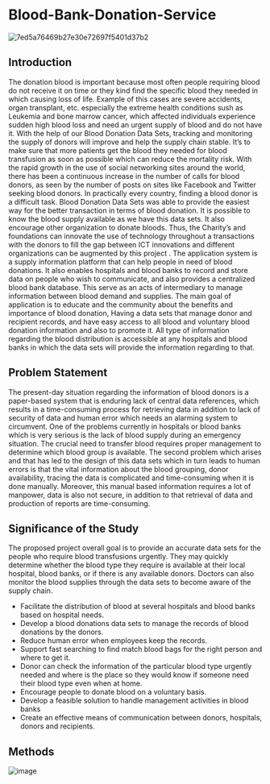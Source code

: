 # Blood-Bank-Donation-Service
![7ed5a76469b27e30e72697f5401d37b2](https://user-images.githubusercontent.com/102384528/160523278-e0f9bef8-7311-4395-9131-122b029d4a5c.gif)
## Introduction
The donation blood is important because most often people requiring blood do not receive it on time or they kind find the specific blood they needed in which causing loss of life. Example of this cases are severe accidents, organ transplant, etc. especially the extreme health conditions sush as Leukemia and bone marrow cancer, which affected individuals experience sudden high blood loss and need an urgent supply of blood and do not have it. With the help of our Blood Donation Data Sets, tracking and  monitoring the supply of donors will improve and help the supply chain stable. It’s to make sure that more patients get the blood they needed for blood transfusion as soon as possible which can reduce the mortality risk. 
With the rapid growth in the use of social networking sites around the world, there has been a continuous increase in the number of calls for blood donors, as seen by the number of posts on sites like Facebook and Twitter seeking blood donors. In practically every country, finding a blood donor is a difficult task.  Blood Donation Data Sets was able to provide the easiest way for the better transaction in terms of blood donation. It is possible to know the blood supply available as we have this data sets. It also encourage other organization to donate bloods. Thus, the Charity’s and foundations can innovate the use of technology throughout a transactions with the donors to fill the gap between ICT innovations and different organizations can be augmented by this project . The application system is a supply information platform  that can help people in need of blood donations. It also enables hospitals and blood banks to record and store data on people who wish to communicate, and also provides a centralized blood bank database. This serve as an acts of intermediary to manage information between blood demand and supplies. The main goal of application is to educate and the community about the benefits and importance of blood donation, Having a data sets that manage donor and recipient records, and have easy access to all blood and voluntary blood donation information and also to promote it. All type of information regarding the blood distribution is accessible at any hospitals and blood banks in which the data sets will provide the information  regarding to that.
## Problem Statement
The present-day situation regarding the information of blood donors is a paper-based system that is enduring lack of central data references, which results in a time-consuming process for retrieving data in addition to lack of security of data and human error which needs an alarming system to circumvent. One of the problems currently in hospitals or blood banks which is very serious is the lack of blood supply during an emergency situation. The crucial need to transfer blood requires proper management to determine which blood group is available. The second problem which arises and that has led to the design of this data sets which in turn leads to human errors is that the vital information about the blood grouping, donor availability, tracing the data is complicated and time-consuming when it is done manually. Moreover, this manual based information requires a lot of manpower, data is also not secure, in addition to that retrieval of data and production of reports are time-consuming.
## Significance of the Study
The proposed project overall goal is to provide an accurate data sets for the people who require blood transfusions urgently. They may quickly determine whether the blood type they require is available at their local hospital, blood banks, or if there is any available donors. Doctors can also monitor the blood supplies through the data sets to become aware of the supply chain.

- Facilitate the distribution of blood at several hospitals and blood banks based on hospital needs.
- Develop a blood donations data sets to manage the records of blood donations by the donors.
- Reduce human error when employees keep the records.
- Support fast searching to find match blood bags for the right person and where to get it.
- Donor can check the information of the particular blood type urgently needed and where is the place so they would know if someone need their blood type even when at home.
- Encourage people to donate blood on a voluntary basis.
- Develop a feasible solution to handle management activities in blood banks
- Create an effective means of communication between donors, hospitals, donors and recipients.
## Methods
![image](https://user-images.githubusercontent.com/102384528/160641167-65eb3475-33cc-4ec0-a6b2-be9b4e94b6e0.png)
